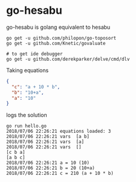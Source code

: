 # go-hesabu
go-hesabu is golang equivalent to hesabu

```
go get -u github.com/philopon/go-toposort
go get -u github.com/Knetic/govaluate

# to get ide debugger
go get -u github.com/derekparker/delve/cmd/dlv
```

Taking equations

```json
{
  "c": "a + 10 * b",
  "b": "10+a",
  "a": "10"
}

```

logs the solution
```
go run hello.go
2018/07/06 22:26:21 equations loaded: 3 
2018/07/06 22:26:21 vars  [a b]
2018/07/06 22:26:21 vars  [a]
2018/07/06 22:26:21 vars  []
[c b a]
[a b c]
2018/07/06 22:26:21 a = 10 (10)
2018/07/06 22:26:21 b = 20 (10+a)
2018/07/06 22:26:21 c = 210 (a + 10 * b)
```
